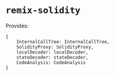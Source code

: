 # `remix-solidity`

Provides:

    {
        InternalCallTree: InternalCallTree,
        SolidityProxy: SolidityProxy,
        localDecoder: localDecoder,
        stateDecoder: stateDecoder,
        CodeAnalysis: CodeAnalysis
    }
